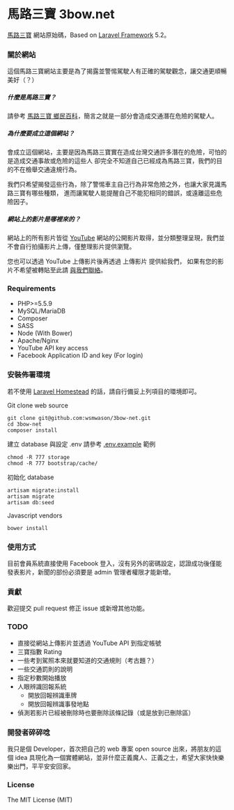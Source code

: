 # 馬路三寶 3bow.net

[馬路三寶](https://3bow.net) 網站原始碼，Based on [Laravel Framework](https://laravel.com/) 5.2。

### 關於網站

這個馬路三寶網站主要是為了揭露並警惕駕駛人有正確的駕駛觀念，讓交通更順暢美好（？）

##### 什麼是馬路三寶？

請參考 [馬路三寶 鄉民百科](http://zh.pttpedia.wikia.com/wiki/%E9%A6%AC%E8%B7%AF%E4%B8%89%E5%AF%B6)，簡言之就是一部分會造成交通潛在危險的駕駛人。

##### 為什麼要成立這個網站？

會成立這個網站，主要是因為馬路三寶實在造成台灣交通許多潛在的危險，可怕的是造成交通事故或危險的這些人 卻完全不知道自己已經成為馬路三寶，我們的目的不在檢舉交通違規行為。

我們只希望揭發這些行為，除了警惕車主自己行為非常危險之外，也讓大家見識馬路三寶有哪些種類， 進而讓駕駛人能提醒自己不能犯相同的錯誤，或遠離這些危險因子。

##### 網站上的影片是哪裡來的？

網站上的所有影片皆從 [YouTube](https://www.youtube.com/) 網站的公開影片取得，並分類整理呈現，我們並不會自行拍攝影片上傳，僅整理影片提供瀏覽。

您也可以透過 YouTube 上傳影片後再透過 上傳影片 提供給我們， 如果有您的影片不希望被轉貼至此請 [與我們聯絡](https://3bow.net/contact)。

### Requirements

 * PHP>=5.5.9
 * MySQL/MariaDB
 * Composer
 * SASS
 * Node (With Bower)
 * Apache/Nginx
 * YouTube API key access
 * Facebook Application ID and key (For login)

### 安裝佈署環境

若不使用 [Laravel Homestead](https://laravel.com/docs/5.2/homestead) 的話，請自行備妥上列項目的環境即可。

Git clone web source

    git clone git@github.com:wsmwason/3bow-net.git
    cd 3bow-net
    composer install

建立 database 與設定 .env 請參考 [.env.example](https://github.com/wsmwason/3bow-net/blob/master/.env.example) 範例

    chmod -R 777 storage
    chmod -R 777 bootstrap/cache/

初始化 database

    artisam migrate:install
    artisam migrate
    artisam db:seed

Javascript vendors

    bower install

### 使用方式

目前會員系統直接使用 Facebook 登入，沒有另外的密碼設定，認證成功後僅能發表影片，新聞的部份必須要是 admin 管理者權限才能新增。

### 貢獻

歡迎提交 pull request 修正 issue 或新增其他功能。

### TODO

 * 直接從網站上傳影片並透過 YouTube API 到指定帳號
 * 三寶指數 Rating
 * 一些考到駕照本來就要知道的交通規則（考古題？）
 * 一些交通罰則的說明
 * 指定秒數開始播放
 * 人眼辨識回報系統
   * 開放回報辨識車牌
   * 開放回報辨識事發地點
 * 偵測若影片已經被刪除時也要刪除該條記錄（或是放到已刪除區）

### 開發者碎碎唸

我只是個 Developer，首次把自己的 web 專案 open source 出來，將朋友的這個 idea 具現化為一個實體網站，並非什麼正義魔人、正義之士，希望大家快快樂樂出門，平平安安回家。

### License

The MIT License (MIT)